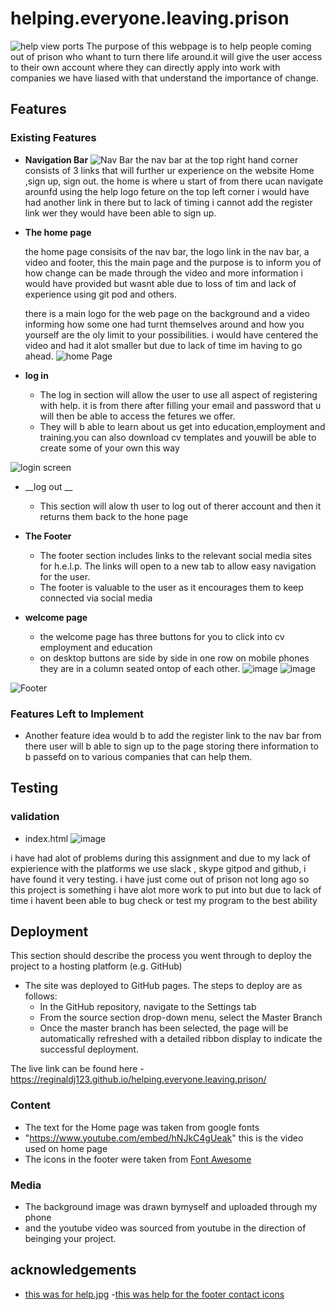 # helping.everyone.leaving.prison
![help view ports]() 
The purpose of this webpage is  to help  people coming out of prison who whant to turn there life around.it will give the user access to their own account  where    they can directly apply into work with companies we have liased  with  that understand the importance  of change.
## Features

### Existing Features

- __Navigation Bar__
![Nav Bar]()
the nav  bar  at the  top right  hand corner   consists of 3 links that will further ur experience
on the website  Home ,sign up, sign out.
the home is where u start of  from there ucan navigate arounfd using the help logo feture  on the top left corner i would have had another link in there but to lack of timing i cannot add the register link wer they would have been able to sign up.

- __The home page__

  the home page consisits of the nav bar, the logo link in the nav bar, a video and footer, this the main page and the purpose is to inform you of how change can be made through the video and more information i would have provided but wasnt able due to loss of tim and lack of experience using git pod and others.

  there is a main logo for the web page on the background and a video informing how some one had turnt themselves around and how you yourself are the oly limit to your possibilities.
   i would have centered the video and had it alot smaller but due to lack of time im having to go ahead.
![home Page](https://github.com/reginaldj123/helping.everyone.leaving.prison/blob/master/assets/images/home-page-screenshot.png)

- __log in__

  - The log in section will allow the user to use all aspect of registering with help. it is from there after filling your email and password that u will then be able to access the fetures we offer. 
  - They will b able to learn about us get into education,employment and training.you can also download cv templates and youwill be able to create some of your own this way 

![login screen ](https://github.com/reginaldj123/helping.everyone.leaving.prison/blob/master/assets/images/login-screen.png)

- __log out __

  - This section  will alow th user to log out of therer account and then it returns them back to the hone page

- __The Footer__ 

  - The footer section includes links to the relevant social media sites for h.e.l.p. The links will open to a new tab to allow easy navigation for the user. 
  - The footer is valuable to the user as it encourages them to keep connected via social media
 
- __welcome page__
  -   the welcome page has three buttons for you to click into cv employment and education
  -   on desktop buttons are side by side in one row on mobile phones they are in a column seated ontop of each other.
![image](https://user-images.githubusercontent.com/80925381/131751051-e080efe0-54b1-4118-a8ec-83e001491fc0.png)
![image](https://user-images.githubusercontent.com/80925381/131751508-fe3b53fe-1f6b-415c-8530-9b24b4b497bd.png)



![Footer]()

### Features Left to Implement

- Another feature idea  would b to add the register link to the nav bar from there user will b able to sign up to the page storing there information to b passefd on to various companies that can help them.

## Testing 
### validation
- index.html
![image](https://user-images.githubusercontent.com/80925381/131749552-482a5a00-5444-484b-b69a-d59fda75ccc1.png)

i have had alot of problems during this assignment and due to my lack of expierience with the platforms we use slack , skype  gitpod and github, i have found it very testing. i have just come out of prison not long ago so this project is something i have alot more work to put into but due to lack of time i havent been able to bug check or test my program to the best ability 
 
## Deployment

This section should describe the process you went through to deploy the project to a hosting platform (e.g. GitHub) 

- The site was deployed to GitHub pages. The steps to deploy are as follows: 
  - In the GitHub repository, navigate to the Settings tab 
  - From the source section drop-down menu, select the Master Branch
  - Once the master branch has been selected, the page will be automatically refreshed with a detailed ribbon display to indicate the successful deployment. 

The live link can be found here - https://reginaldj123.github.io/helping.everyone.leaving.prison/




### Content 

- The text for the Home page was taken from google fonts
- "https://www.youtube.com/embed/hNJkC4gUeak" this is the video used on home page 
- The icons in the footer were taken from [Font Awesome](https://fontawesome.com/)

### Media

- The background image was drawn bymyself and uploaded through my phone
- and the youtube video was sourced from youtube in the direction of beinging your project.
## acknowledgements
- [this was for help.jpg](https://www.w3schools.com/css/tryit.asp?filename=tryresponsive_image_background3)
-[this was help for the footer contact icons](https://fontawesome.com/v4.7/icons/)
